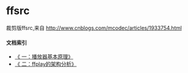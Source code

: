 # ffsrc
裁剪版ffsrc,来自   http://www.cnblogs.com/mcodec/articles/1933754.html



#### 文档索引

+ [《 一：播放器基本原理》](./docs/一：播放器基本原理.md)
+ [《 二：ffplay的架构分析》](./docs/二：ffplay的架构分析.md)

